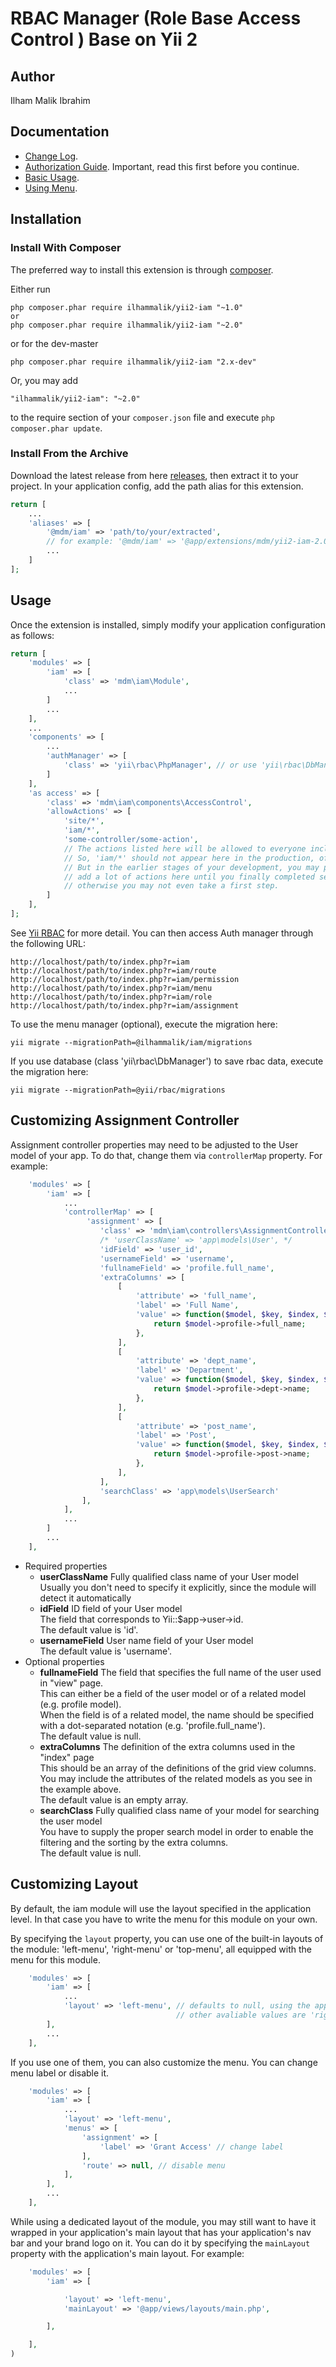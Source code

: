 RBAC Manager (Role Base Access Control ) Base on Yii 2
======================

Author
-------------
Ilham Malik Ibrahim


Documentation
-------------


- [Change Log](CHANGELOG.md).
- [Authorization Guide](http://www.yiiframework.com/doc-2.0/guide-security-authorization.html). Important, read this first before you continue.
- [Basic Usage](docs/guide/basic-usage.md).
- [Using Menu](docs/guide/using-menu.md).

Installation
------------

### Install With Composer

The preferred way to install this extension is through [composer](http://getcomposer.org/download/).

Either run

```
php composer.phar require ilhammalik/yii2-iam "~1.0"
or
php composer.phar require ilhammalik/yii2-iam "~2.0"
```

or for the dev-master

```
php composer.phar require ilhammalik/yii2-iam "2.x-dev"
```

Or, you may add

```
"ilhammalik/yii2-iam": "~2.0"
```

to the require section of your `composer.json` file and execute `php composer.phar update`.

### Install From the Archive

Download the latest release from here [releases](https://github.com/ilhammalik/yii2-iam/releases), then extract it to your project.
In your application config, add the path alias for this extension.

```php
return [
    ...
    'aliases' => [
        '@mdm/iam' => 'path/to/your/extracted',
        // for example: '@mdm/iam' => '@app/extensions/mdm/yii2-iam-2.0.0',
        ...
    ]
];
```

Usage
-----

Once the extension is installed, simply modify your application configuration as follows:

```php
return [
    'modules' => [
        'iam' => [
            'class' => 'mdm\iam\Module',
            ...
        ]
        ...
    ],
    ...
    'components' => [
        ...
        'authManager' => [
            'class' => 'yii\rbac\PhpManager', // or use 'yii\rbac\DbManager'
        ]
    ],
    'as access' => [
        'class' => 'mdm\iam\components\AccessControl',
        'allowActions' => [
            'site/*',
            'iam/*',
            'some-controller/some-action',
            // The actions listed here will be allowed to everyone including guests.
            // So, 'iam/*' should not appear here in the production, of course.
            // But in the earlier stages of your development, you may probably want to
            // add a lot of actions here until you finally completed setting up rbac,
            // otherwise you may not even take a first step.
        ]
    ],
];
```
See [Yii RBAC](http://www.yiiframework.com/doc-2.0/guide-security-authorization.html#role-based-access-control-rbac) for more detail.
You can then access Auth manager through the following URL:

```
http://localhost/path/to/index.php?r=iam
http://localhost/path/to/index.php?r=iam/route
http://localhost/path/to/index.php?r=iam/permission
http://localhost/path/to/index.php?r=iam/menu
http://localhost/path/to/index.php?r=iam/role
http://localhost/path/to/index.php?r=iam/assignment
```

To use the menu manager (optional), execute the migration here:
```
yii migrate --migrationPath=@ilhammalik/iam/migrations
```

If you use database (class 'yii\rbac\DbManager') to save rbac data, execute the migration here:
```
yii migrate --migrationPath=@yii/rbac/migrations
```

Customizing Assignment Controller
---------------------------------

Assignment controller properties may need to be adjusted to the User model of your app.
To do that, change them via `controllerMap` property. For example:

```php
    'modules' => [
        'iam' => [
            ...
            'controllerMap' => [
                 'assignment' => [
                    'class' => 'mdm\iam\controllers\AssignmentController',
                    /* 'userClassName' => 'app\models\User', */
                    'idField' => 'user_id',
                    'usernameField' => 'username',
                    'fullnameField' => 'profile.full_name',
                    'extraColumns' => [
                        [
                            'attribute' => 'full_name',
                            'label' => 'Full Name',
                            'value' => function($model, $key, $index, $column) {
                                return $model->profile->full_name;
                            },
                        ],
                        [
                            'attribute' => 'dept_name',
                            'label' => 'Department',
                            'value' => function($model, $key, $index, $column) {
                                return $model->profile->dept->name;
                            },
                        ],
                        [
                            'attribute' => 'post_name',
                            'label' => 'Post',
                            'value' => function($model, $key, $index, $column) {
                                return $model->profile->post->name;
                            },
                        ],
                    ],
                    'searchClass' => 'app\models\UserSearch'
                ],
            ],
            ...
        ]
        ...
    ],

```

- Required properties
    - **userClassName** Fully qualified class name of your User model  
        Usually you don't need to specify it explicitly, since the module will detect it automatically
    - **idField** ID field of your User model  
        The field that corresponds to Yii::$app->user->id.  
        The default value is 'id'.
    - **usernameField** User name field of your User model  
        The default value is 'username'.
- Optional properties
    - **fullnameField** The field that specifies the full name of the user used in "view" page.  
        This can either be a field of the user model or of a related model (e.g. profile model).  
        When the field is of a related model, the name should be specified with a dot-separated notation (e.g. 'profile.full_name').  
        The default value is null.
    - **extraColumns** The definition of the extra columns used in the "index" page  
        This should be an array of the definitions of the grid view columns.  
        You may include the attributes of the related models as you see in the example above.  
        The default value is an empty array.
    - **searchClass** Fully qualified class name of your model for searching the user model  
        You have to supply the proper search model in order to enable the filtering and the sorting by the extra columns.  
        The default value is null.


Customizing Layout
------------------

By default, the iam module will use the layout specified in the application level.
In that case you have to write the menu for this module on your own.

By specifying the `layout` property, you can use one of the built-in layouts of the module:
'left-menu', 'right-menu' or 'top-menu', all equipped with the menu for this module.

```php
    'modules' => [
        'iam' => [
            ...
            'layout' => 'left-menu', // defaults to null, using the application's layout without the menu
                                     // other avaliable values are 'right-menu' and 'top-menu'
        ],
        ...
    ],
```

If you use one of them, you can also customize the menu. You can change menu label or disable it.

```php
    'modules' => [
        'iam' => [
            ...
            'layout' => 'left-menu',
            'menus' => [
                'assignment' => [
                    'label' => 'Grant Access' // change label
                ],
                'route' => null, // disable menu
            ],
        ],
        ...
    ],
```

While using a dedicated layout of the module, you may still want to have it wrapped in your application's main layout
that has your application's nav bar and your brand logo on it.
You can do it by specifying the `mainLayout` property with the application's main layout. For example:

```php
    'modules' => [
        'iam' => [

            'layout' => 'left-menu',
            'mainLayout' => '@app/views/layouts/main.php',

        ],

    ],
)
